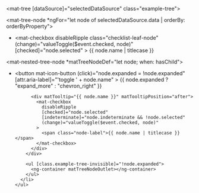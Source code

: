 <mat-tree [dataSource]="selectedDataSource" class="example-tree">

  <!-- Leaf node (no children) -->
  <mat-tree-node *ngFor="let node of selectedDataSource.data | orderBy: orderByProperty">
    <ul class="parent">
      <li class="mat-tree-node">
        <div matTooltip="{{ node.name }}" matTooltipPosition="after">
          <mat-checkbox
            disableRipple
            class="checklist-leaf-node"
            (change)="valueToggle($event.checked, node)"
            [checked]="node.selected"
          >
            <span class="node-label">{{ node.name | titlecase }}</span>
          </mat-checkbox>
        </div>
      </li>
    </ul>
  </mat-tree-node>

  <!-- Nested node -->
  <mat-nested-tree-node *matTreeNodeDef="let node; when: hasChild">
    <ul class="parent">
      <li>
        <div class="mat-tree-node">
          <button
            mat-icon-button
            (click)="node.expanded = !node.expanded"
            [attr.aria-label]="'toggle ' + node.name"
          >
            <mat-icon class="mat-icon-rtl-mirror">
              {{ node.expanded ? "expand_more" : "chevron_right" }}
            </mat-icon>
          </button>

          <div matTooltip="{{ node.name }}" matTooltipPosition="after">
            <mat-checkbox
              disableRipple
              [checked]="node.selected"
              [indeterminate]="node.indeterminate && !node.selected"
              (change)="valueToggle($event.checked, node)"
            >
              <span class="node-label">{{ node.name | titlecase }}</span>
            </mat-checkbox>
          </div>
        </div>

        <ul [class.example-tree-invisible]="!node.expanded">
          <ng-container matTreeNodeOutlet></ng-container>
        </ul>
      </li>
    </ul>
  </mat-nested-tree-node>

</mat-tree>
